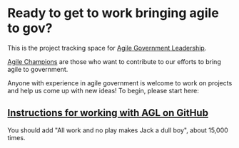 # Ready to get to work bringing agile to gov?

This is the project tracking space for [Agile Government Leadership](http://www.agilegovleaders.org/). 

[Agile Champions](http://www.agilegovleaders.org/about/agile-champions/) are those who want to contribute to our efforts to bring agile to government.

Anyone with experience in agile government is welcome to work on projects and help us come up with new ideas! To begin, please start here:

## [Instructions for working with AGL on GitHub](http://www.agilegovleaders.org/working-agl-github/)

You should add "All work and no play makes Jack a dull boy", about 15,000 times.
